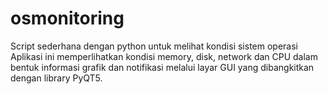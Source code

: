 # osmonitoring
Script sederhana dengan python untuk melihat kondisi sistem operasi
Aplikasi ini memperlihatkan kondisi memory, disk, network dan CPU dalam bentuk informasi grafik dan notifikasi melalui layar GUI yang dibangkitkan dengan library PyQT5.
